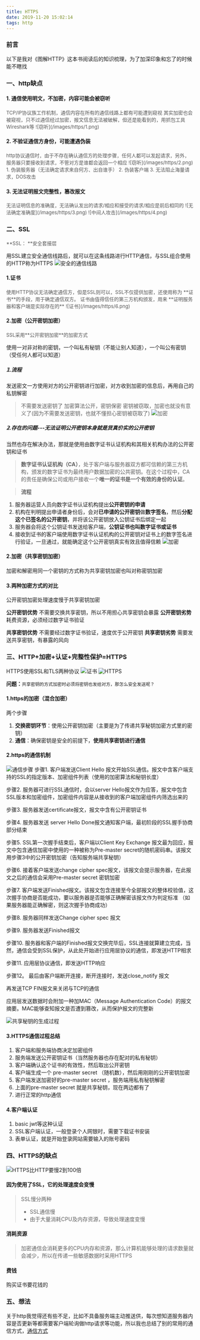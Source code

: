 ```yaml
---
title: HTTPS
date: 2019-11-20 15:02:14
tags: http
---
```

### 前言
以下是我对《图解HTTP》这本书阅读后的知识梳理，为了加深印象和忘了的时候能不瞎找
### 一、http缺点
#### 1. 通信使用明文，不加密，内容可能会被窃听
<p style='font-size:13px;color:#565656'>
TCP/IP协议族工作机制，通信内容在所有的通信线路上都有可能遭到窥视
其实加密也会被窥视，只不过通信经过加密，报文信息无法被破解，但还是能看到的，用抓包工具Wireshark等
![窃听](/images/https/1.png)
</p>


#### 2. 不验证通信方身份，可能遭遇伪装
<p style='font-size:13px;color:#565656'>
http协议通信时，由于不存在确认通信方的处理步骤，任何人都可以发起请求，另外，服务器只要接收到请求，不管对方是谁都会返回一个相应
![窃听](/images/https/2.png)
 1. 伪装服务器（无法确定请求来自何方、出自谁手）
 2. 伪装客户端
 3. 无法阻止海量请求，DOS攻击
</p>

#### 3. 无法证明报文完整性，篡改报文
<p style='font-size:13px;color:#565656'>
无法证明信息的准确度，无法确认发出的请求/相应和接受的请求/相应是前后相同的
![无法确定准确度](/images/https/3.png)
![中间人攻击](/images/https/4.png)
</p>

### 二、SSL
<p style='font-size:13px;color:#565656'>
**SSL： **安全套接层

用SSL建立安全通信线路后，就可以在这条线路进行HTTP通信，与SSL组合使用的HTTP称为HTTPS
![安全的通信线路](/images/https/5.png)
</p>

#### 1.证书
<p style='font-size:13px;color:#565656'>
使用HTTP协议无法确定通信方，但是SSL则可以，SSL不仅提供加密，还使用称为 **证书**的手段，用于确定通信双方。
证书由值得信任的第三方机构颁发，用来 **证明服务器和客户端是实际存在的**
![证书](/images/https/6.png)
</p>

#### 2.加密（公开密钥加密）
<p style='font-size:13px;color:#565656'>
SSL采用**公开密钥加密**的加密方式

使用一对非对称的密钥，一个叫私有秘钥（不能让别人知道），一个叫公有密钥（受任何人都可以知道）


</p>

##### 𝟙.流程
发送密文一方使用对方的公开密钥进行加密，对方收到加密的信息后，再用自己的私钥解密
> 不需要发送密钥了
> 加密算法公开，密钥保密
> 密钥被窃取，加密也就没有意义了(因为不需要发送密钥，也就不懂担心密钥被窃取了)
![加密](/images/https/9.png)

##### 𝟚.存在的问题---无法证明公开密钥本身就是货真价实的公开密钥
当然也存在解决办法，那就是使用由数字证书认证机构和其相关机构办法的公开密钥和证书
> **数字证书认证机构（CA）**，处于客户端与服务器双方都可信赖的第三方机构，颁发的数字证书为最终用户数据加密的公共密钥。在这个过程中，CA的责任是确保公司或用户接收一个**唯一的证书是一个有效的身份的认证**。

> **流程**
1. 服务器运营人员向数字证书认证机构提出**公开密钥的申请**
2. 机构在判明提出申请者身份后，会对**已申请的公开密钥**做**数字签名**，然后**分配这个已签名的公开密钥**，并将该公开密钥放入公钥证书后绑定一起
3. 服务器会将这个公钥证书发送给客户端，**公钥证书也叫数字证书或证书**
4. 接收到证书的客户端使用数字证书认证机构的公开密钥对证书上的数字签名进行验证，一旦通过，就能确定这个公开密钥真实有效且值得信赖
![加密](/images/https/10.png)

#### 2.加密（共享密钥加密）
加密和解密用同一个密钥的方式称为共享密钥加密也叫对称密钥加密



#### 3.两种加密方式的对比
公开密钥加密处理速度慢于共享密钥加密

**公开密钥优势** 不需要交换共享密钥，所以不用担心共享密钥会暴露
**公开密钥劣势** 耗费资源，必须经过数字证书验证 

**共享密钥优势** 不需要经过数字证书验证，速度优于公开密钥
**共享密钥劣势** 需要发送共享密钥，有暴露的风向


### 三、HTTP+加密+认证+完整性保护=HTTPS
HTTPS使用SSL和TLS两种协议
![证书](/images/https/7.png)
![HTTPS](/images/https/8.png)

**问题：**`共享密钥的方式加密时必须将密钥也发给对方，那怎么安全发送呢？`
#### 1.https的加密（混合加密）
两个步骤
1. **交换密钥环节**：使用公开密钥加密（主要是为了传递共享秘钥加密方式里的密钥）
2. **通信**：确保密钥是安全的前提下，**使用共享密钥进行通信**

#### 2.https的通信机制
![通信步骤](/images/https/11.png)
步骤1. 客户端发送Client Hello 报文开始SSL通信。报文中含客户端支持的SSL的指定版本、加密组件列表（使用的加密算法和秘钥长度）

步骤2. 服务器可进行SSL通信时，会以server Hello报文作为应答，报文中包含SSL版本和加密组件，加密组件内容是从接收到的客户端加密组件内筛选出来的

步骤3. 服务器发送certificate报文，报文中含有公开密钥证书

步骤4. 服务器发送 server Hello Done报文通知客户端，最初阶段的SSL握手协商部分结束

步骤5. SSL第一次握手结束后，客户端以Client Key Exchange 报文最为回应，报文中包含通信加密中使用的一种被称为Pre-master secret的随机密码串。该报文用步骤3中的公开密钥加密（告知服务端共享秘钥）

步骤6. 接着客户端发送change cipher spec报文，该报文会提示服务器，在此报文之后的通信会采用Pre-master secret 密钥加密

步骤7. 客户端发送Finished报文。该报文包含连接至今全部报文的整体校验值，这次握手协商是否能成功，要以服务器是否能够正确解密该报文作为判定标准 （如果服务器能正确解密，则这次握手协商成功）

步骤8. 服务器同样发送Change cipher spec 报文

步骤9. 服务器发送Finished报文

步骤10. 服务器和客户端的Finished报文交换完毕后，SSL连接就算建立完成，当然，通信会受到SSL保护，从此处开始进行应用层协议的通信，即发送HTTP相求

步骤11. 应用层协议通信，即发送HTTP响应

步骤12。 最后由客户端断开连接，断开连接时，发送close_notify 报文

再发送TCP FIN报文来关闭与TCP的通信

应用层发送数据时会附加一种加MAC（Message Authentication Code）的报文摘要。MAC能够查知报文是否遭到篡改，从而保护报文的完整新


![共享秘钥的生成过程](/images/https/12.png)

#### 3.HTTPS通信过程总结
1. 客户端和服务端协商决定加密组件
2. 服务端发送公开密钥证书（当然服务器也存在配对的私有秘钥）
3. 客户端确认这个证书的有效性，然后取出公开密钥
4. 客户端生成一个 pre-master secret （随机数），然后用刚刚的公开密钥加密
5. 客户端发送加密好的pre-master secret ，服务端用私有秘钥解密
6. 上面的pre-master secret 就是共享秘钥，现在两边都有了
7. 进行正常的http通信

#### 4.客户端认证
1. basic jwt等这种认证
2. SSL客户端认证，一般登录个人网银时，需要下载证书安装
3. 表单认证，就是开始登录网站需要输入的账号密码


### 四、HTTPS的缺点
![HTTPS比HTTP要慢2到100倍](/images/https/13.png)
#### 因为使用了SSL，它的处理速度会变慢
> SSL慢分两种
> - SSL通信慢
> - 由于大量消耗CPU及内存资源，导致处理速度变慢

#### 消耗资源
>加密通信会消耗更多的CPU内存和资源，那么计算机能够处理的请求数量就会减少，所以在传递一些敏感数据时采用HTTPS

#### 费钱
购买证书要花钱的


### 五、想法
关于http我觉得还有些不足，比如不具备服务端主动推送供，每次想知道服务器内容是否更新等都需要客户端轮询做http请求等功能，所以我也总结了别的常用的通信方式，[通信方式](/2019/11/21/通信方式/)
